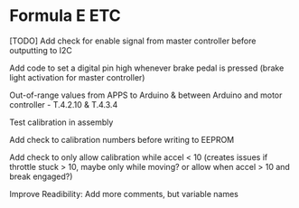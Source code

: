 # Formula E ETC
 [TODO]
 Add check for enable signal from master controller before outputting to I2C
 
 Add code to set a digital pin high whenever brake pedal is pressed (brake light activation for master controller)
 
 Out-of-range values from APPS to Arduino & between Arduino and motor controller - T.4.2.10 & T.4.3.4
 
 Test calibration in assembly
 
 Add check to calibration numbers before writing to EEPROM
 
 Add check to only allow calibration while accel < 10 (creates issues if throttle stuck > 10, maybe only while moving? or allow when accel > 10 and break engaged?)
 
 Improve Readibility: Add more comments, but variable names
